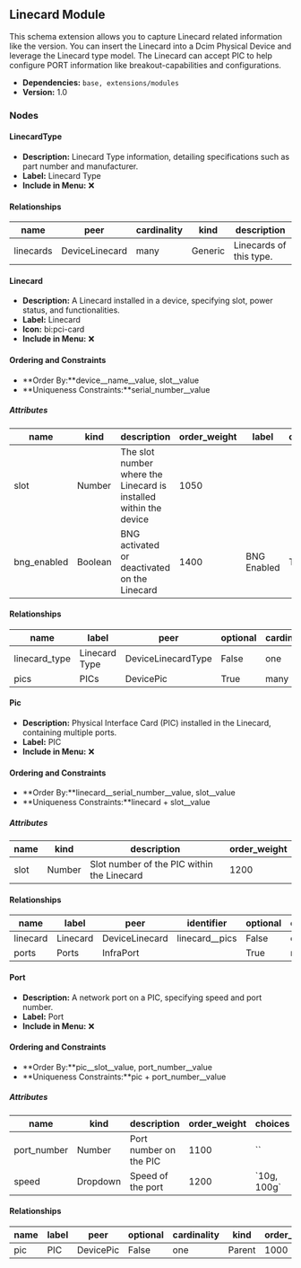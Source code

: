 ## Linecard Module

This schema extension allows you to capture Linecard related information like the version. You can insert the Linecard into a Dcim Physical Device and leverage the Linecard type model. The Linecard can accept PIC to help configure PORT information like breakout-capabilities and configurations.

- **Dependencies:** `base, extensions/modules`
- **Version:** 1.0

### Nodes

#### LinecardType

- **Description:** Linecard Type information, detailing specifications such as part number and manufacturer.
- **Label:** Linecard Type
- **Include in Menu:** ❌

#### Relationships

| name | peer | cardinality | kind | description |
| ---- | ---- | ----------- | ---- | ----------- |
| linecards | DeviceLinecard | many | Generic | Linecards of this type\. |

#### Linecard

- **Description:** A Linecard installed in a device, specifying slot, power status, and functionalities.
- **Label:** Linecard
- **Icon:** bi:pci-card
- **Include in Menu:** ❌

#### Ordering and Constraints

- **Order By:**device__name__value, slot__value
- **Uniqueness Constraints:**serial_number__value

##### Attributes

| name | kind | description | order_weight | label | optional | default_value |
| ---- | ---- | ----------- | ------------ | ----- | -------- | ------------- |
| slot | Number | The slot number where the Linecard is installed within the device | 1050 |  |  |  |
| bng\_enabled | Boolean | BNG activated or deactivated on the Linecard | 1400 | BNG Enabled | True | False |

#### Relationships

| name | label | peer | optional | cardinality | kind | order_weight |
| ---- | ----- | ---- | -------- | ----------- | ---- | ------------ |
| linecard\_type | Linecard Type | DeviceLinecardType | False | one | Attribute | 1150 |
| pics | PICs | DevicePic | True | many | Attribute | 1500 |

#### Pic

- **Description:** Physical Interface Card (PIC) installed in the Linecard, containing multiple ports.
- **Label:** PIC
- **Include in Menu:** ❌

#### Ordering and Constraints

- **Order By:**linecard__serial_number__value, slot__value
- **Uniqueness Constraints:**linecard + slot__value

##### Attributes

| name | kind | description | order_weight |
| ---- | ---- | ----------- | ------------ |
| slot | Number | Slot number of the PIC within the Linecard | 1200 |

#### Relationships

| name | label | peer | identifier | optional | cardinality | kind | order_weight |
| ---- | ----- | ---- | ---------- | -------- | ----------- | ---- | ------------ |
| linecard | Linecard | DeviceLinecard | linecard\_\_pics | False | one | Parent | 1000 |
| ports | Ports | InfraPort |  | True | many | Component | 1100 |

#### Port

- **Description:** A network port on a PIC, specifying speed and port number.
- **Label:** Port
- **Include in Menu:** ❌

#### Ordering and Constraints

- **Order By:**pic__slot__value, port_number__value
- **Uniqueness Constraints:**pic + port_number__value

##### Attributes

| name | kind | description | order_weight | choices |
| ---- | ---- | ----------- | ------------ | ------- |
| port\_number | Number | Port number on the PIC | 1100 | \`\` |
| speed | Dropdown | Speed of the port | 1200 | \`10g, 100g\` |

#### Relationships

| name | label | peer | optional | cardinality | kind | order_weight |
| ---- | ----- | ---- | -------- | ----------- | ---- | ------------ |
| pic | PIC | DevicePic | False | one | Parent | 1000 |
